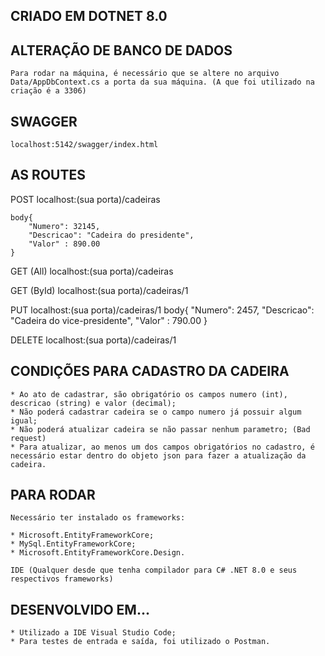## CRIADO EM DOTNET 8.0

## ALTERAÇÃO DE BANCO DE DADOS
    Para rodar na máquina, é necessário que se altere no arquivo Data/AppDbContext.cs a porta da sua máquina. (A que foi utilizado na criação é a 3306)

 ## SWAGGER
    localhost:5142/swagger/index.html

## AS ROUTES
POST
    localhost:(sua porta)/cadeiras

    body{
        "Numero": 32145,
        "Descricao": "Cadeira do presidente",
        "Valor" : 890.00
    }

GET (All)
    localhost:(sua porta)/cadeiras

GET (ById)
    localhost:(sua porta)/cadeiras/1

PUT
    localhost:(sua porta)/cadeiras/1
    body{
        "Numero": 2457,
        "Descricao": "Cadeira do vice-presidente",
        "Valor" : 790.00
    }

DELETE
    localhost:(sua porta)/cadeiras/1

 ## CONDIÇÕES PARA CADASTRO DA CADEIRA
    * Ao ato de cadastrar, são obrigatório os campos numero (int), descricao (string) e valor (decimal);
    * Não poderá cadastrar cadeira se o campo numero já possuir algum igual;
    * Não poderá atualizar cadeira se não passar nenhum parametro; (Bad request)
    * Para atualizar, ao menos um dos campos obrigatórios no cadastro, é necessário estar dentro do objeto json para fazer a atualização da cadeira.

## PARA RODAR
    Necessário ter instalado os frameworks:

    * Microsoft.EntityFrameworkCore;
    * MySql.EntityFrameworkCore;
    * Microsoft.EntityFrameworkCore.Design.

    IDE (Qualquer desde que tenha compilador para C# .NET 8.0 e seus respectivos frameworks)

## DESENVOLVIDO EM...

    * Utilizado a IDE Visual Studio Code;
    * Para testes de entrada e saída, foi utilizado o Postman.